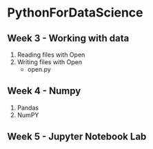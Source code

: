 # PythonForDataScience

## Week 3 - Working with data
1. Reading files with Open
2. Writing files with Open
    - open.py
## Week 4 - Numpy
1. Pandas
2. NumPY

## Week 5 - Jupyter Notebook Lab

